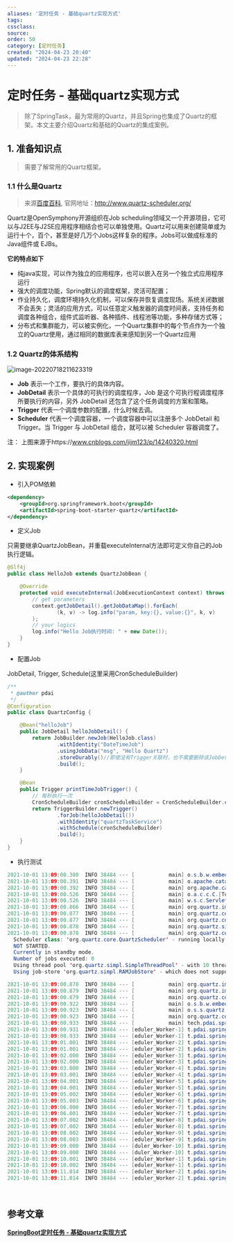 ```yaml
---
aliases: '定时任务 - 基础quartz实现方式'
tags: 
cssclass:
source:
order: 50
category: [定时任务]
created: "2024-04-23 20:40"
updated: "2024-04-23 22:28"
---
```


# 定时任务 - 基础quartz实现方式

>除了SpringTask，最为常用的Quartz，并且Spring也集成了Quartz的框架。本文主要介绍Quartz和基础的Quartz的集成案例。

## 1. 准备知识点

> 需要了解常用的Quartz框架。

### 1.1 什么是Quartz

> 来源[百度百科](https://baike.baidu.com/item/quartz/3643055), 官网地址：http://www.quartz-scheduler.org/

Quartz是OpenSymphony开源组织在Job scheduling领域又一个开源项目，它可以与J2EE与J2SE应用程序相结合也可以单独使用。Quartz可以用来创建简单或为运行十个，百个，甚至是好几万个Jobs这样复杂的程序。Jobs可以做成标准的Java组件或 EJBs。

**它的特点如下**

- 纯java实现，可以作为独立的应用程序，也可以嵌入在另一个独立式应用程序运行
- 强大的调度功能，Spring默认的调度框架，灵活可配置；
- 作业持久化，调度环境持久化机制，可以保存并恢复调度现场。系统关闭数据不会丢失；灵活的应用方式，可以任意定义触发器的调度时间表，支持任务和调度各种组合，组件式监听器、各种插件、线程池等功能，多种存储方式等；
- 分布式和集群能力，可以被实例化，一个Quartz集群中的每个节点作为一个独立的Quartz使用，通过相同的数据库表来感知到另一个Quartz应用

### 1.2 Quartz的体系结构

![image-20220718211623319](https://raw.gitmirror.com/MrJackC/PicGoImages/main/other/202404232227048.png)

- **Job** 表示一个工作，要执行的具体内容。
- **JobDetail** 表示一个具体的可执行的调度程序，Job 是这个可执行程调度程序所要执行的内容，另外 JobDetail 还包含了这个任务调度的方案和策略。
- **Trigger** 代表一个调度参数的配置，什么时候去调。
- **Scheduler** 代表一个调度容器，一个调度容器中可以注册多个 JobDetail 和 Trigger。当 Trigger 与 JobDetail 组合，就可以被 Scheduler 容器调度了。

注： 上图来源于https://www.cnblogs.com/jijm123/p/14240320.html

## 2. 实现案例

- 引入POM依赖

```xml
<dependency>
    <groupId>org.springframework.boot</groupId>
    <artifactId>spring-boot-starter-quartz</artifactId>
</dependency>
```

- 定义Job

只需要继承QuartzJobBean，并重载executeInternal方法即可定义你自己的Job执行逻辑。

```java
@Slf4j
public class HelloJob extends QuartzJobBean {

    @Override
    protected void executeInternal(JobExecutionContext context) throws JobExecutionException {
        // get parameters
        context.getJobDetail().getJobDataMap().forEach(
                (k, v) -> log.info("param, key:{}, value:{}", k, v)
        );
        // your logics
        log.info("Hello Job执行时间: " + new Date());
    }
}
```

- 配置Job

JobDetail, Trigger, Schedule(这里采用CronScheduleBuilder)

```java
/**
 * @author pdai
 */
@Configuration
public class QuartzConfig {

    @Bean("helloJob")
    public JobDetail helloJobDetail() {
        return JobBuilder.newJob(HelloJob.class)
                .withIdentity("DateTimeJob")
                .usingJobData("msg", "Hello Quartz")
                .storeDurably()//即使没有Trigger关联时，也不需要删除该JobDetail
                .build();
    }

    @Bean
    public Trigger printTimeJobTrigger() {
        // 每秒执行一次
        CronScheduleBuilder cronScheduleBuilder = CronScheduleBuilder.cronSchedule("0/1 * * * * ?");
        return TriggerBuilder.newTrigger()
                .forJob(helloJobDetail())
                .withIdentity("quartzTaskService")
                .withSchedule(cronScheduleBuilder)
                .build();
    }
}
```

- 执行测试

```java
2021-10-01 13:09:00.380  INFO 38484 --- [           main] o.s.b.w.embedded.tomcat.TomcatWebServer  : Tomcat initialized with port(s): 8080 (http)
2021-10-01 13:09:00.391  INFO 38484 --- [           main] o.apache.catalina.core.StandardService   : Starting service [Tomcat]
2021-10-01 13:09:00.392  INFO 38484 --- [           main] org.apache.catalina.core.StandardEngine  : Starting Servlet engine: [Apache Tomcat/9.0.50]
2021-10-01 13:09:00.526  INFO 38484 --- [           main] o.a.c.c.C.[Tomcat].[localhost].[/]       : Initializing Spring embedded WebApplicationContext
2021-10-01 13:09:00.526  INFO 38484 --- [           main] w.s.c.ServletWebServerApplicationContext : Root WebApplicationContext: initialization completed in 1424 ms
2021-10-01 13:09:00.866  INFO 38484 --- [           main] org.quartz.impl.StdSchedulerFactory      : Using default implementation for ThreadExecutor
2021-10-01 13:09:00.877  INFO 38484 --- [           main] org.quartz.core.SchedulerSignalerImpl    : Initialized Scheduler Signaller of type: class org.quartz.core.SchedulerSignalerImpl
2021-10-01 13:09:00.877  INFO 38484 --- [           main] org.quartz.core.QuartzScheduler          : Quartz Scheduler v.2.3.2 created.
2021-10-01 13:09:00.878  INFO 38484 --- [           main] org.quartz.simpl.RAMJobStore             : RAMJobStore initialized.
2021-10-01 13:09:00.878  INFO 38484 --- [           main] org.quartz.core.QuartzScheduler          : Scheduler meta-data: Quartz Scheduler (v2.3.2) 'quartzScheduler' with instanceId 'NON_CLUSTERED'
  Scheduler class: 'org.quartz.core.QuartzScheduler' - running locally.
  NOT STARTED.
  Currently in standby mode.
  Number of jobs executed: 0
  Using thread pool 'org.quartz.simpl.SimpleThreadPool' - with 10 threads.
  Using job-store 'org.quartz.simpl.RAMJobStore' - which does not support persistence. and is not clustered.

2021-10-01 13:09:00.878  INFO 38484 --- [           main] org.quartz.impl.StdSchedulerFactory      : Quartz scheduler 'quartzScheduler' initialized from an externally provided properties instance.
2021-10-01 13:09:00.879  INFO 38484 --- [           main] org.quartz.impl.StdSchedulerFactory      : Quartz scheduler version: 2.3.2
2021-10-01 13:09:00.879  INFO 38484 --- [           main] org.quartz.core.QuartzScheduler          : JobFactory set to: org.springframework.scheduling.quartz.SpringBeanJobFactory@6075b2d3
2021-10-01 13:09:00.922  INFO 38484 --- [           main] o.s.b.w.embedded.tomcat.TomcatWebServer  : Tomcat started on port(s): 8080 (http) with context path ''
2021-10-01 13:09:00.923  INFO 38484 --- [           main] o.s.s.quartz.SchedulerFactoryBean        : Starting Quartz Scheduler now
2021-10-01 13:09:00.923  INFO 38484 --- [           main] org.quartz.core.QuartzScheduler          : Scheduler quartzScheduler_$_NON_CLUSTERED started.
2021-10-01 13:09:00.933  INFO 38484 --- [           main] tech.pdai.springboot.quartz.App          : Started App in 2.64 seconds (JVM running for 3.621)
2021-10-01 13:09:00.931  INFO 38484 --- [eduler_Worker-1] t.pdai.springboot.quartz.job.HelloJob    : param, key:msg, value:Hello Quartz
2021-10-01 13:09:00.933  INFO 38484 --- [eduler_Worker-1] t.pdai.springboot.quartz.job.HelloJob    : Hello Job执行时间: Wed Oct 27 13:09:00 CST 2021
2021-10-01 13:09:01.001  INFO 38484 --- [eduler_Worker-2] t.pdai.springboot.quartz.job.HelloJob    : param, key:msg, value:Hello Quartz
2021-10-01 13:09:01.001  INFO 38484 --- [eduler_Worker-2] t.pdai.springboot.quartz.job.HelloJob    : Hello Job执行时间: Wed Oct 27 13:09:01 CST 2021
2021-10-01 13:09:02.000  INFO 38484 --- [eduler_Worker-3] t.pdai.springboot.quartz.job.HelloJob    : param, key:msg, value:Hello Quartz
2021-10-01 13:09:02.000  INFO 38484 --- [eduler_Worker-3] t.pdai.springboot.quartz.job.HelloJob    : Hello Job执行时间: Wed Oct 27 13:09:02 CST 2021
2021-10-01 13:09:03.000  INFO 38484 --- [eduler_Worker-4] t.pdai.springboot.quartz.job.HelloJob    : param, key:msg, value:Hello Quartz
2021-10-01 13:09:03.001  INFO 38484 --- [eduler_Worker-4] t.pdai.springboot.quartz.job.HelloJob    : Hello Job执行时间: Wed Oct 27 13:09:03 CST 2021
2021-10-01 13:09:04.001  INFO 38484 --- [eduler_Worker-5] t.pdai.springboot.quartz.job.HelloJob    : param, key:msg, value:Hello Quartz
2021-10-01 13:09:04.001  INFO 38484 --- [eduler_Worker-5] t.pdai.springboot.quartz.job.HelloJob    : Hello Job执行时间: Wed Oct 27 13:09:04 CST 2021
2021-10-01 13:09:05.002  INFO 38484 --- [eduler_Worker-6] t.pdai.springboot.quartz.job.HelloJob    : param, key:msg, value:Hello Quartz
2021-10-01 13:09:05.003  INFO 38484 --- [eduler_Worker-6] t.pdai.springboot.quartz.job.HelloJob    : Hello Job执行时间: Wed Oct 27 13:09:05 CST 2021
2021-10-01 13:09:06.000  INFO 38484 --- [eduler_Worker-7] t.pdai.springboot.quartz.job.HelloJob    : param, key:msg, value:Hello Quartz
2021-10-01 13:09:06.001  INFO 38484 --- [eduler_Worker-7] t.pdai.springboot.quartz.job.HelloJob    : Hello Job执行时间: Wed Oct 27 13:09:06 CST 2021
2021-10-01 13:09:07.002  INFO 38484 --- [eduler_Worker-8] t.pdai.springboot.quartz.job.HelloJob    : param, key:msg, value:Hello Quartz
2021-10-01 13:09:07.002  INFO 38484 --- [eduler_Worker-8] t.pdai.springboot.quartz.job.HelloJob    : Hello Job执行时间: Wed Oct 27 13:09:07 CST 2021
2021-10-01 13:09:08.002  INFO 38484 --- [eduler_Worker-9] t.pdai.springboot.quartz.job.HelloJob    : param, key:msg, value:Hello Quartz
2021-10-01 13:09:08.003  INFO 38484 --- [eduler_Worker-9] t.pdai.springboot.quartz.job.HelloJob    : Hello Job执行时间: Wed Oct 27 13:09:08 CST 2021
2021-10-01 13:09:09.000  INFO 38484 --- [duler_Worker-10] t.pdai.springboot.quartz.job.HelloJob    : param, key:msg, value:Hello Quartz
2021-10-01 13:09:09.000  INFO 38484 --- [duler_Worker-10] t.pdai.springboot.quartz.job.HelloJob    : Hello Job执行时间: Wed Oct 27 13:09:09 CST 2021
2021-10-01 13:09:10.001  INFO 38484 --- [eduler_Worker-1] t.pdai.springboot.quartz.job.HelloJob    : param, key:msg, value:Hello Quartz
2021-10-01 13:09:10.002  INFO 38484 --- [eduler_Worker-1] t.pdai.springboot.quartz.job.HelloJob    : Hello Job执行时间: Wed Oct 27 13:09:10 CST 2021
2021-10-01 13:09:11.014  INFO 38484 --- [eduler_Worker-2] t.pdai.springboot.quartz.job.HelloJob    : param, key:msg, value:Hello Quartz
2021-10-01 13:09:11.014  INFO 38484 --- [eduler_Worker-2] t.pdai.springboot.quartz.job.HelloJob    : Hello Job执行时间: Wed Oct 27 13:09:11 CST 2021

  
```

## 参考文章

[**SpringBoot定时任务 - 基础quartz实现方式**](https://pdai.tech/md/spring/springboot/springboot-x-task-quartz-timer.html)